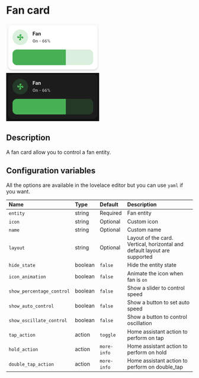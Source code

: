 # Fan card

![Fan light](../images/fan-light.png)
![Fan dark](../images/fan-dark.png)

## Description

A fan card allow you to control a fan entity.

## Configuration variables

All the options are available in the lovelace editor but you can use `yaml` if you want.

| Name                      | Type    | Default     | Description                                                               |
| :------------------------ | :------ | :---------- | :------------------------------------------------------------------------ |
| `entity`                  | string  | Required    | Fan entity                                                                |
| `icon`                    | string  | Optional    | Custom icon                                                               |
| `name`                    | string  | Optional    | Custom name                                                               |
| `layout`                  | string  | Optional    | Layout of the card. Vertical, horizontal and default layout are supported |
| `hide_state`              | boolean | `false`     | Hide the entity state                                                     |
| `icon_animation`          | boolean | `false`     | Animate the icon when fan is `on`                                         |
| `show_percentage_control` | boolean | `false`     | Show a slider to control speed                                            |
| `show_auto_control`       | boolean | `false`     | Show a button to set auto speed                                           |
| `show_oscillate_control`  | boolean | `false`     | Show a button to control oscillation                                      |
| `tap_action`              | action  | `toggle`    | Home assistant action to perform on tap                                   |
| `hold_action`             | action  | `more-info` | Home assistant action to perform on hold                                  |
| `double_tap_action`       | action  | `more-info` | Home assistant action to perform on double_tap                            |
